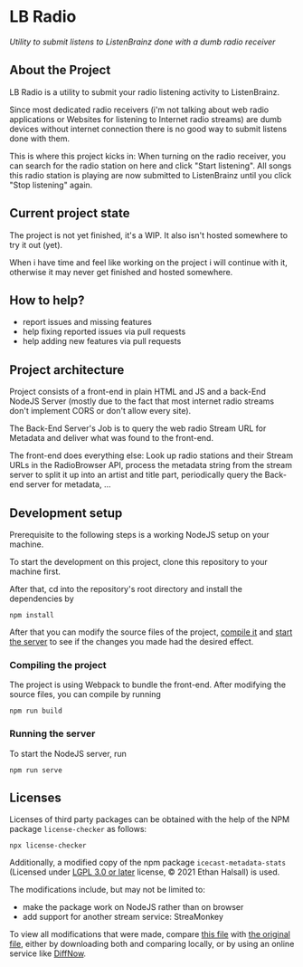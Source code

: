 # LB Radio
*Utility to submit listens to ListenBrainz done with a dumb radio receiver*

## About the Project

LB Radio is a utility to submit your radio listening activity to ListenBrainz.

Since most dedicated radio receivers (i'm not talking about web radio applications or Websites for listening to Internet radio streams) are dumb devices without internet connection there is no
good way to submit listens done with them.

This is where this project kicks in: When turning on the radio receiver, you can search for the radio station on here and click "Start listening". All songs this radio station is playing are
now submitted to ListenBrainz until you click "Stop listening" again.

## Current project state

The project is not yet finished, it's a WIP. It also isn't hosted somewhere to try it out (yet).

When i have time and feel like working on the project i will continue with it, otherwise it may never get finished and hosted somewhere.

## How to help?
- report issues and missing features
- help fixing reported issues via pull requests
- help adding new features via pull requests

## Project architecture

Project consists of a front-end in plain HTML and JS and a back-End NodeJS Server (mostly due to the fact that most internet radio streams don't implement CORS or don't allow every site).

The Back-End Server's Job is to query the web radio Stream URL for Metadata and deliver what was found to the front-end.

The front-end does everything else: Look up radio stations and their Stream URLs in the RadioBrowser API, process the metadata string from the stream server to split it up into an artist and title part, periodically query the Back-end server for metadata, ...

## Development setup

Prerequisite to the following steps is a working NodeJS setup on your machine.

To start the development on this project, clone this repository to your machine first.

After that, cd into the repository's root directory and install the dependencies by
```console
npm install
```

After that you can modify the source files of the project, [compile it](#compiling-the-project) and [start the server](#running-the-server) to see if the changes you made had the desired effect.

### Compiling the project
The project is using Webpack to bundle the front-end. After modifying the source files, you can compile by running
```console
npm run build
```

### Running the server
To start the NodeJS server, run
```console
npm run serve
```

## Licenses

Licenses of third party packages can be obtained with the help of the NPM package `license-checker` as follows:
```console
npx license-checker
```

Additionally, a modified copy of the npm package `icecast-metadata-stats` (Licensed under [LGPL 3.0 or later](https://github.com/eshaz/icecast-metadata-js/blob/4a29e02540d282e9427ea1aabfbf664104765888/src/icecast-metadata-stats/LICENSE) license, © 2021 Ethan Halsall) is used.

The modifications include, but may not be limited to:

- make the package work on NodeJS rather than on browser
- add support for another stream service: StreaMonkey

To view all modifications that were made, compare [this file](server/IcecastMetadataStats.js) with [the original file](https://github.com/eshaz/icecast-metadata-js/raw/32ccc00a0fc73f25d6acf545eeb2cbf34fdee8e2/src/icecast-metadata-stats/src/IcecastMetadataStats.js), either by downloading both and comparing locally, or by using an online service like [DiffNow](https://www.diffnow.com/compare-urls).
